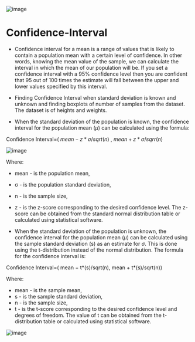 ![image](https://github.com/saksshiii/Confidence-Interval/assets/110448803/7cb49128-9545-4015-b07f-6cb22109c1bf)

# Confidence-Interval
* Confidence interval for a mean is a range of values that is likely to contain a population mean with a certain level of confidence. In other words, knowing the mean value of the sample, we can calculate the interval in which the mean of our population will be. If you set a confidence interval with a 95% confidence level then you are confident that 95 out of 100 times the estimate will fall between the upper and lower values specified by this interval.
* Finding Confidence Interval when standard deviation is known and unknown and finding boxplots of number of samples from the dataset. The dataset is of heights and weights.

* When the standard deviation of the population is known, the confidence interval for the population mean ($μ$) can be calculated using the formula:




Confidence Interval=( 
$mean −z * σ/sqrt(n)$ , 
$mean +z * σ/sqrr(n)$

![image](https://github.com/saksshiii/Confidence-Interval/assets/110448803/b37f942c-a240-4c8b-b774-69f6fecc8005)

Where:

* mean - is the population mean,
* σ - is the population standard deviation,
* n  - is the sample size,
* z  - is the z-score corresponding to the desired confidence level.
The z-score can be obtained from the standard normal distribution table or calculated using statistical software.

* When the standard deviation of the population is unknown, the confidence interval for the population mean ($μ$) can be calculated using the sample standard deviation (s) as an estimate for $σ$. This is done using the t-distribution instead of the normal distribution. The formula for the confidence interval is:

Confidence Interval=( mean − t*(s)/sqrt(n), mean + t*(s)/sqrt(n))

Where:

* mean - is the sample mean,
* s - is the sample standard deviation,
* n - is the sample size,
* t - is the t-score corresponding to the desired confidence level and degrees of freedom.
The value of t can be obtained from the t-distribution table or calculated using statistical software.

![image](https://github.com/saksshiii/Confidence-Interval/assets/110448803/27b0097c-fe73-48ab-b5d8-853fef148da5)


